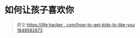 # 如何让孩子喜欢你

> 原文:[https://life hacker . com/how-to-get-kids-to-like-you 1848582873](https://lifehacker.com/how-to-get-kids-to-like-you-1848582873)